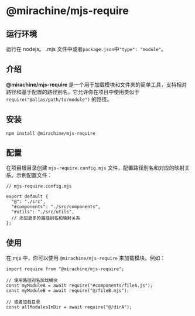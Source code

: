 # @mirachine/mjs-require

## 运行环境

运行在 nodejs。
.mjs 文件中或者`package.json`中`"type": "module"`。

## 介绍

**@mirachine/mjs-require** 是一个用于加载模块和文件夹的简单工具，支持相对路径和基于配置的路径别名。它允许你在项目中使用类似于 `require("@alias/path/to/module")` 的路径。

## 安装

```
npm install @mirachine/mjs-require
```

## 配置

在项目根目录创建 `mjs-require.config.mjs` 文件，配置路径别名和对应的映射关系。示例配置文件：

```
// mjs-require.config.mjs

export default {
  "@": "./src",
  "#components": "./src/components",
  "#utils": "./src/utils",
  // 添加更多的路径别名和映射关系
};
```

## 使用

在.mjs 中，你可以使用 `@mirachine/mjs-require` 来加载模块。例如：

```
import require from "@mirachine/mjs-require";

// 使用路径别名加载模块
const myModuleA = await require("#components/fileA.js");
const myModuleB = await require("@/fileB.mjs");

// 或者加载目录
const allModulesInDir = await require("@/dirA");
```
